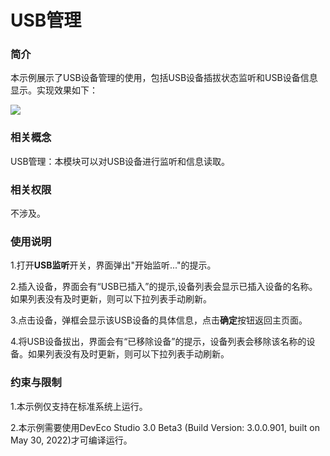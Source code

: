 # USB管理

### 简介

本示例展示了USB设备管理的使用，包括USB设备插拔状态监听和USB设备信息显示。实现效果如下：

![](screenshots/device/DeviceList.png)

### 相关概念

USB管理：本模块可以对USB设备进行监听和信息读取。

### 相关权限

不涉及。

### 使用说明

1.打开**USB监听**开关，界面弹出"开始监听..."的提示。

2.插入设备，界面会有“USB已插入”的提示,设备列表会显示已插入设备的名称。如果列表没有及时更新，则可以下拉列表手动刷新。

3.点击设备，弹框会显示该USB设备的具体信息，点击**确定**按钮返回主页面。

4.将USB设备拔出，界面会有“已移除设备”的提示，设备列表会移除该名称的设备。如果列表没有及时更新，则可以下拉列表手动刷新。

### 约束与限制

1.本示例仅支持在标准系统上运行。

2.本示例需要使用DevEco Studio 3.0 Beta3 (Build Version: 3.0.0.901, built on May 30, 2022)才可编译运行。